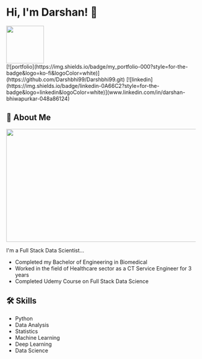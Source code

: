 
# Hi, I'm Darshan! 👋

<div id="header" align="left">
  <img src="https://media.giphy.com/media/M9gbBd9nbDrOTu1Mqx/giphy.gif" width="100"/>
</div>
[![portfolio](https://img.shields.io/badge/my_portfolio-000?style=for-the-badge&logo=ko-fi&logoColor=white)](https://github.com/Darshbhi99/Darshbhi99.git) 
[![linkedin](https://img.shields.io/badge/linkedin-0A66C2?style=for-the-badge&logo=linkedin&logoColor=white)](www.linkedin.com/in/darshan-bhiwapurkar-048a86124)

## 🚀 About Me

<div align="center">
  <img src="https://media.giphy.com/media/dWesBcTLavkZuG35MI/giphy.gif" width="600" height="300"/>
</div>

I'm a Full Stack Data Scientist...

- Completed my Bachelor of Engineering in Biomedical 
- Worked in the field of Healthcare sector as a CT Service Engineer for 3 years
- Completed Udemy Course on Full Stack Data Science 


## 🛠 Skills
- Python 
- Data Analysis
- Statistics
- Machine Learning
- Deep Learning
- Data Science 


